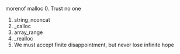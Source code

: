 morenof malloc 
0. Trust no one
1. string_nconcat
2. _calloc
3. array_range
4. _realloc
5. We must accept finite disappointment, but never lose infinite hope
